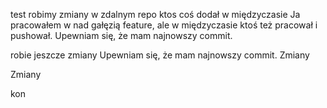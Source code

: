 test
robimy zmiany
w zdalnym repo
ktos coś dodał w międzyczasie
Ja pracowałem w nad gałęzią feature, ale w międzyczasie ktoś też pracował i pushował.
Upewniam się, że mam najnowszy commit.

robie jeszcze zmiany
Upewniam się, że mam najnowszy commit. Zmiany

Zmiany

kon
